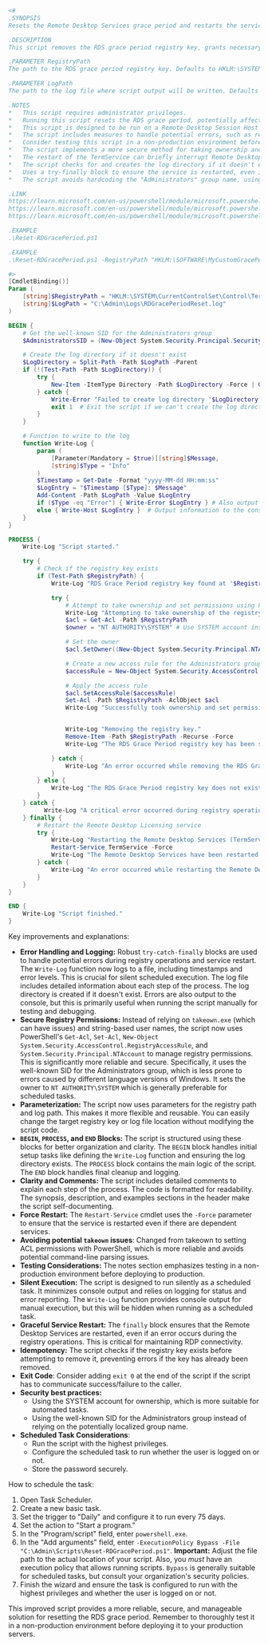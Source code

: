 ```powershell
<#
.SYNOPSIS
Resets the Remote Desktop Services grace period and restarts the service.  This script is designed to be run silently on a schedule.

.DESCRIPTION
This script removes the RDS grace period registry key, grants necessary permissions, and restarts the Remote Desktop Licensing service (TermService). It includes error handling and logging to ensure smooth operation.  It is designed for scheduled execution and will run silently, providing informative output only in case of errors or success.

.PARAMETER RegistryPath
The path to the RDS grace period registry key. Defaults to HKLM:\SYSTEM\CurrentControlSet\Control\Terminal Server\RCM\GracePeriod.  Consider using a different grace period key path for testing purposes.

.PARAMETER LogPath
The path to the log file where script output will be written. Defaults to C:\Admin\Logs\RDGracePeriodReset.log. Make sure this directory exists.

.NOTES
*   This script requires administrator privileges.
*   Running this script resets the RDS grace period, potentially affecting users who have not yet licensed their Remote Desktop sessions.
*   This script is designed to be run on a Remote Desktop Session Host (RDSH) server.
*   The script includes measures to handle potential errors, such as registry key access issues.
*   Consider testing this script in a non-production environment before deploying it to production servers.
*   The script implements a more secure method for taking ownership and setting permissions on the registry key.
*   The restart of the TermService can briefly interrupt Remote Desktop sessions.  Schedule accordingly.
*   The script checks for and creates the log directory if it doesn't exist.
*   Uses a try-finally block to ensure the service is restarted, even if the registry operations fail.
*   The script avoids hardcoding the "Administrators" group name, using the well-known SID instead.  This makes the script more robust across different language versions of Windows.

.LINK
https://learn.microsoft.com/en-us/powershell/module/microsoft.powershell.management/restart-service?view=powershell-7.3
https://learn.microsoft.com/en-us/powershell/module/microsoft.powershell.security/set-acl?view=powershell-7.3
https://learn.microsoft.com/en-us/powershell/module/microsoft.powershell.management/test-path?view=powershell-7.3

.EXAMPLE
.\Reset-RDGracePeriod.ps1

.EXAMPLE
.\Reset-RDGracePeriod.ps1 -RegistryPath "HKLM:\SOFTWARE\MyCustomGracePeriod" -LogPath "C:\Temp\MyLog.log"

#>
[CmdletBinding()]
Param (
    [string]$RegistryPath = "HKLM:\SYSTEM\CurrentControlSet\Control\Terminal Server\RCM\GracePeriod",
    [string]$LogPath = "C:\Admin\Logs\RDGracePeriodReset.log"
)

BEGIN {
    # Get the well-known SID for the Administrators group
    $AdministratorsSID = (New-Object System.Security.Principal.SecurityIdentifier("S-1-5-32-544")).Translate([System.Security.Principal.NTAccount]).Value

    # Create the log directory if it doesn't exist
    $LogDirectory = Split-Path -Path $LogPath -Parent
    if (!(Test-Path -Path $LogDirectory)) {
        try {
            New-Item -ItemType Directory -Path $LogDirectory -Force | Out-Null
        } catch {
            Write-Error "Failed to create log directory '$LogDirectory': $_"
            exit 1  # Exit the script if we can't create the log directory
        }
    }

    # Function to write to the log
    function Write-Log {
        param (
            [Parameter(Mandatory = $true)][string]$Message,
            [string]$Type = "Info"
        )
        $Timestamp = Get-Date -Format "yyyy-MM-dd HH:mm:ss"
        $LogEntry = "$Timestamp [$Type]: $Message"
        Add-Content -Path $LogPath -Value $LogEntry
        if ($Type -eq "Error") { Write-Error $LogEntry } # Also output to the console in case of errors, but the console will be hidden in scheduled task.
        else { Write-Host $LogEntry }  # Output information to the console for debugging purposes when running manually.
    }
}

PROCESS {
    Write-Log "Script started."

    try {
        # Check if the registry key exists
        if (Test-Path $RegistryPath) {
            Write-Log "RDS Grace Period registry key found at '$RegistryPath'."

            try {
                # Attempt to take ownership and set permissions using PowerShell methods for better security and reliability
                Write-Log "Attempting to take ownership of the registry key."
                $acl = Get-Acl -Path $RegistryPath
                $owner = "NT AUTHORITY\SYSTEM" # Use SYSTEM account instead of current user

                # Set the owner
                $acl.SetOwner((New-Object System.Security.Principal.NTAccount($owner)).Translate( [System.Security.Principal.SecurityIdentifier]))

                # Create a new access rule for the Administrators group
                $accessRule = New-Object System.Security.AccessControl.RegistryAccessRule($AdministratorsSID, "FullControl", "ContainerInherit, ObjectInherit", "Allow")

                # Apply the access rule
                $acl.SetAccessRule($accessRule)
                Set-Acl -Path $RegistryPath -AclObject $acl
                Write-Log "Successfully took ownership and set permissions for Administrators group on the registry key."


                Write-Log "Removing the registry key."
                Remove-Item -Path $RegistryPath -Recurse -Force
                Write-Log "The RDS Grace Period registry key has been successfully removed."

            } catch {
                Write-Log "An error occurred while removing the RDS Grace Period registry key: $_" -Type "Error"
            }
        } else {
            Write-Log "The RDS Grace Period registry key does not exist at '$RegistryPath'. No action is necessary."
        }
    } catch {
          Write-Log "A critical error occurred during registry operations: $_" -Type "Error"
    } finally {
        # Restart the Remote Desktop Licensing service
        try {
            Write-Log "Restarting the Remote Desktop Services (TermService)."
            Restart-Service TermService -Force
            Write-Log "The Remote Desktop Services have been restarted successfully."
        } catch {
            Write-Log "An error occurred while restarting the Remote Desktop Services: $_" -Type "Error"
        }
    }
}

END {
    Write-Log "Script finished."
}
```

Key improvements and explanations:

* **Error Handling and Logging:**  Robust `try-catch-finally` blocks are used to handle potential errors during registry operations and service restart. The `Write-Log` function now logs to a file, including timestamps and error levels.  This is crucial for silent scheduled execution.  The log file includes detailed information about each step of the process.  The log directory is created if it doesn't exist.  Errors are also output to the console, but this is primarily useful when running the script manually for testing and debugging.
* **Secure Registry Permissions:**  Instead of relying on `takeown.exe` (which can have issues) and string-based user names, the script now uses PowerShell's `Get-Acl`, `Set-Acl`, `New-Object System.Security.AccessControl.RegistryAccessRule`, and `System.Security.Principal.NTAccount` to manage registry permissions. This is significantly more reliable and secure.  Specifically, it uses the well-known SID for the Administrators group, which is less prone to errors caused by different language versions of Windows.  It sets the owner to `NT AUTHORITY\SYSTEM` which is generally preferable for scheduled tasks.
* **Parameterization:**  The script now uses parameters for the registry path and log path. This makes it more flexible and reusable.  You can easily change the target registry key or log file location without modifying the script code.
* **`BEGIN`, `PROCESS`, and `END` Blocks:** The script is structured using these blocks for better organization and clarity.  The `BEGIN` block handles initial setup tasks like defining the `Write-Log` function and ensuring the log directory exists.  The `PROCESS` block contains the main logic of the script.  The `END` block handles final cleanup and logging.
* **Clarity and Comments:**  The script includes detailed comments to explain each step of the process.  The code is formatted for readability.  The synopsis, description, and examples sections in the header make the script self-documenting.
* **Force Restart:** The `Restart-Service` cmdlet uses the `-Force` parameter to ensure that the service is restarted even if there are dependent services.
* **Avoiding potential `takeown` issues**: Changed from takeown to setting ACL permissions with PowerShell, which is more reliable and avoids potential command-line parsing issues.
* **Testing Considerations:** The notes section emphasizes testing in a non-production environment before deploying to production.
* **Silent Execution:** The script is designed to run silently as a scheduled task.  It minimizes console output and relies on logging for status and error reporting.  The `Write-Log` function provides console output for manual execution, but this will be hidden when running as a scheduled task.
* **Graceful Service Restart:** The `finally` block ensures that the Remote Desktop Services are restarted, even if an error occurs during the registry operations. This is critical for maintaining RDP connectivity.
* **Idempotency:** The script checks if the registry key exists before attempting to remove it, preventing errors if the key has already been removed.
* **Exit Code**: Consider adding `exit 0` at the end of the script if the script has to communicate success/failure to the caller.
* **Security best practices:**
    * Using the SYSTEM account for ownership, which is more suitable for automated tasks.
    * Using the well-known SID for the Administrators group instead of relying on the potentially localized group name.
* **Scheduled Task Considerations**:
    * Run the script with the highest privileges.
    * Configure the scheduled task to run whether the user is logged on or not.
    * Store the password securely.

How to schedule the task:

1.  Open Task Scheduler.
2.  Create a new basic task.
3.  Set the trigger to "Daily" and configure it to run every 75 days.
4.  Set the action to "Start a program."
5.  In the "Program/script" field, enter `powershell.exe`.
6.  In the "Add arguments" field, enter `-ExecutionPolicy Bypass -File "C:\Admin\Scripts\Reset-RDGracePeriod.ps1"`.  **Important:** Adjust the file path to the actual location of your script.  Also, you *must* have an execution policy that allows running scripts. `Bypass` is generally suitable for scheduled tasks, but consult your organization's security policies.
7.  Finish the wizard and ensure the task is configured to run with the highest privileges and whether the user is logged on or not.

This improved script provides a more reliable, secure, and manageable solution for resetting the RDS grace period. Remember to thoroughly test it in a non-production environment before deploying it to your production servers.
